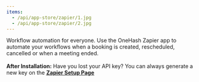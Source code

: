 ```yaml
---
items:
  - /api/app-store/zapier/1.jpg
  - /api/app-store/zapier/2.jpg
---
```


Workflow automation for everyone. Use the OneHash Zapier app to automate your workflows when a booking is created, rescheduled, cancelled or when a meeting ended.<br /><br />**After Installation:** Have you lost your API key? You can always generate a new key on the <a href="/apps/zapier/setup">**<ins>Zapier Setup Page</ins>**</a>

